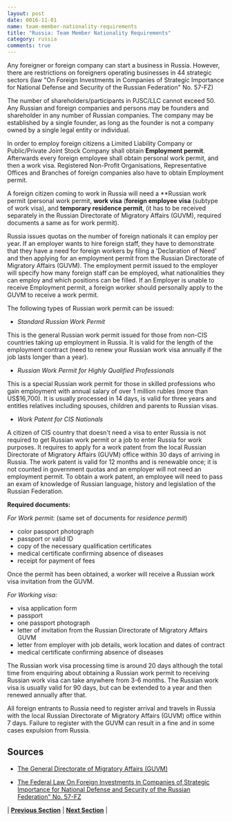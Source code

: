 ```yaml
---
layout: post
date: 0016-11-01
name: team-member-nationality-requirements
title: "Russia: Team Member Nationality Requirements"
category: russia
comments: true
---
```


Any foreigner or foreign company can start a business in Russia. However, there are restrictions on foreigners operating businesses in 44 strategic sectors (law "On Foreign Investments in Companies of Strategic Importance for National Defense and Security of the Russian Federation" No. 57-FZ)

The number of shareholders/participants in PJSC/LLC cannot exceed 50. Any Russian and foreign companies and persons may be founders and shareholder in any number of Russian companies. The company may be established by a single founder, as long as the founder is not a company owned by a single legal entity or individual.

In order to employ foreign citizens a Limited Liability Company or Public/Private Joint Stock Company shall obtain **Employment permit**. Afterwards every foreign employee shall obtain personal work permit, and then a work visa. Registered Non-Profit Organisations, Representative Offices and Branches of foreign companies also have to obtain Employment permit.
 
A foreign citizen coming to work in Russia will need a **Russian work permit (personal work permit,    **work visa** (**foreign employee visa** (subtype of work visa), and **temporary residence permit**, (it has to be received separately in the Russian Directorate of Migratory Affairs (GUVM), required documents a same as for work permit).  
 
Russia issues quotas on the number of foreign nationals it can employ per year. If an employer wants to hire foreign staff, they have to demonstrate that they have a need for foreign workers by filing a 'Declaration of Need' and then applying for an employment permit from the Russian Directorate of Migratory Affairs (GUVM). The employment permit issued to the employer will specify how many foreign staff can be employed, what nationalities they can employ and which positions can be filled. If an Employer is unable to receive Employment permit, a foreign worker should personally apply to the GUVM to receive a work permit.
 
The following types of Russian work permit can be issued:
 
 
  - *Standard Russian Work Permit*

This is the general Russian work permit issued for those from non-CIS countries taking up employment in Russia. It is valid for the length of the employment contract (need to renew your Russian work visa annually if the job lasts longer than a year).  


  - *Russian Work Permit for Highly Qualified Professionals*

This is a special Russian work permit for those in skilled professions who gain employment with annual salary of over 1 million rubles (more than US$16,700). It is usually processed in 14 days, is valid for three years and entitles relatives including spouses, children and parents to Russian visas. 

 
  - *Work Patent for CIS Nationals*

A citizen of CIS country that doesn't need a visa to enter Russia is not required to get Russian work permit or a job to enter Russia for work purposes. It requires to apply for a work patent from the local Russian Directorate of Migratory Affairs (GUVM) office within 30 days of arriving in Russia. The work patent is valid for 12 months and is renewable once; it is not counted in government quotas and an employer will not need an employment permit. To obtain a work patent, an employee will need to pass an exam of knowledge of Russian language, history and legislation of the Russian Federation.
 
 
**Required documents:**
 
*For Work permit:* (same set of documents for *residence permit*)
 
  - color passport photograph
  - passport or valid ID
  - copy of the necessary qualification certificates
  - medical certificate confirming absence of diseases
  - receipt for payment of fees
 
Once the permit has been obtained, a worker will receive a Russian work visa invitation from the GUVM.
 
*For Working visa:*
 
  - visa application form
  - passport
  - one passport photograph
  - letter of invitation from the Russian Directorate of Migratory Affairs GUVM
  - letter from employer with job details, work location and dates of contract
  - medical certificate confirming absence of diseases
 
 
The Russian work visa processing time is around 20 days although the total time from enquiring about obtaining a Russian work permit to receiving Russian work visa can take anywhere from 3-6 months. The Russian work visa is usually valid for 90 days, but can be extended to a year and then renewed annually after that.

All foreign entrants to Russia need to register arrival and travels in Russia with the local Russian Directorate of Migratory Affairs (GUVM) office within 7 days. Failure to register with the GUVM can result in a fine and in some cases expulsion from Russia.
  
## Sources

  - [The General Directorate of Migratory Affairs (GUVM)](https://en.guvm.mvd.ru/)
  
  - [The Federal Law On Foreign Investments in Companies of Strategic Importance for National Defense and Security of the Russian Federation" No. 57-FZ](http://www.wipo.int/wipolex/en/text.jsp?file_id=188843)
  
  
| **[Previous Section]( https://neo-project.github.io/global-blockchain-compliance-hub//russia/russia-registry-requirements.html)** | **[Next Section]( https://neo-project.github.io/global-blockchain-compliance-hub//russia/russia-tax-and-auditing-requirements.html)** |
